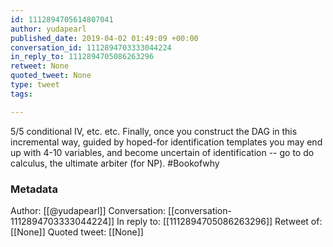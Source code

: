 ```yaml
---
id: 1112894705614807041
author: yudapearl
published_date: 2019-04-02 01:49:09 +00:00
conversation_id: 1112894703333044224
in_reply_to: 1112894705086263296
retweet: None
quoted_tweet: None
type: tweet
tags:

---
```


5/5
conditional IV, etc. etc. Finally, once you construct the DAG in this incremental way, guided by hoped-for identification templates you may end up with 4-10 variables, and become uncertain of identification -- go to do calculus, the ultimate arbiter (for NP). #Bookofwhy

### Metadata

Author: [[@yudapearl]]
Conversation: [[conversation-1112894703333044224]]
In reply to: [[1112894705086263296]]
Retweet of: [[None]]
Quoted tweet: [[None]]

